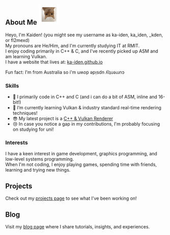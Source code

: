 ## About Me <img src="compressedgif.gif" style="width: 4rem; height: 4rem;" />

Heyo, I'm Kaiden! (you might see my username as ka-iden, ka_iden, \_kden, or fl2mexd)  
My pronouns are He/Him, and I'm currently studying IT at RMIT.  
I enjoy coding primarily in C++ & C, and I've recently picked up ASM and am learning Vulkan.  
I have a website that lives at: [ka-iden.github.io](https://ka-iden.github.io/)

Fun fact: I'm from Australia so i'm uʍop ǝpᴉsdn ʎlʇuǝɹɹnɔ

### Skills

- 🔭 I primarily code in C++ and C (and i can do a bit of ASM, inline and 16-bit!)
- 🌱 I’m currently learning Vulkan & industry standard real-time rendering techniques!
- 😎 My latest project is a [C++ & Vulkan Renderer][hyper]
- 😢 In case you notice a gap in my contributions, I'm probably focusing on studying for uni!

### Interests

I have a keen interest in game development, graphics programming, and low-level systems programming.  
When I'm not coding, I enjoy playing games, spending time with friends, learning and trying new things.

## Projects

Check out my [projects page] to see what I've been working on!

## Blog

Visit my [blog page] where I share tutorials, insights, and experiences.

[hyper]: https://github.com/ka-iden/hyper "My vulkan renderer called hyper"

[projects page]: https://ka-iden.github.io/projects/ "Projects Page"
[blog page]: https://ka-iden.github.io/blog/ "Blog Page"
